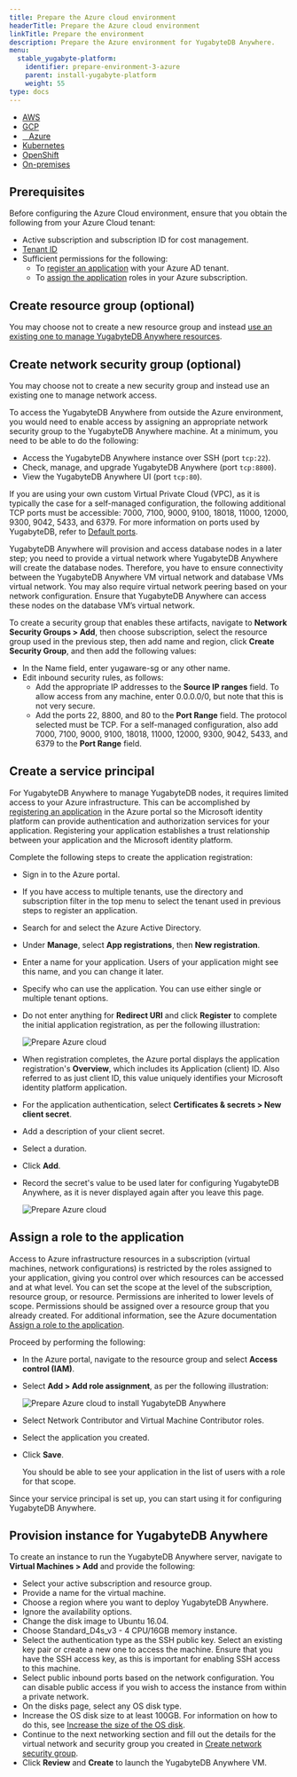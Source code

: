 ```yaml
---
title: Prepare the Azure cloud environment
headerTitle: Prepare the Azure cloud environment
linkTitle: Prepare the environment
description: Prepare the Azure environment for YugabyteDB Anywhere.
menu:
  stable_yugabyte-platform:
    identifier: prepare-environment-3-azure
    parent: install-yugabyte-platform
    weight: 55
type: docs
---
```


<ul class="nav nav-tabs-alt nav-tabs-yb">
  <li>
    <a href="../aws/" class="nav-link">
      <i class="fa-brands fa-aws" aria-hidden="true"></i>
      AWS
    </a>
  </li>

  <li>
    <a href="../gcp/" class="nav-link">
       <i class="fa-brands fa-google" aria-hidden="true"></i>
      GCP
    </a>
  </li>

  <li>
    <a href="../azure/" class="nav-link active">
      <i class="icon-azure" aria-hidden="true"></i>
      &nbsp;&nbsp; Azure
    </a>
  </li>

  <li>
    <a href="../kubernetes/" class="nav-link">
      <i class="fa-regular fa-dharmachakra" aria-hidden="true"></i>
      Kubernetes
    </a>
  </li>

<li>
    <a href="../openshift/" class="nav-link">
      <i class="fa-brands fa-redhat" aria-hidden="true"></i>
      OpenShift
    </a>
 </li>

  <li>
    <a href="../on-premises/" class="nav-link">
      <i class="fa-solid fa-building" aria-hidden="true"></i>
      On-premises
    </a>
  </li>

</ul>

## Prerequisites

Before configuring the Azure Cloud environment, ensure that you obtain the following from your Azure Cloud tenant:

* Active subscription and subscription ID for cost management.
* [Tenant ID](https://docs.microsoft.com/en-us/azure/active-directory/develop/howto-create-service-principal-portal#get-tenant-and-app-id-values-for-signing-in)
* Sufficient permissions for the following:
  * To [register an application](https://docs.microsoft.com/en-us/azure/active-directory/develop/howto-create-service-principal-portal#permissions-required-for-registering-an-app) with your Azure AD tenant.
  * To [assign the application](https://docs.microsoft.com/en-us/azure/active-directory/develop/howto-create-service-principal-portal#check-azure-subscription-permissions) roles in your Azure subscription.

## Create resource group (optional)

You may choose not to create a new resource group and instead [use an existing one to manage YugabyteDB Anywhere resources](
https://docs.microsoft.com/en-us/azure/azure-resource-manager/management/manage-resource-groups-portal#create-resource-groups).

## Create network security group (optional)

You may choose not to create a new security group and instead use an existing one to manage network access.

To access the YugabyteDB Anywhere from outside the Azure environment, you would need to enable access by assigning an appropriate network security group to the YugabyteDB Anywhere machine. At a minimum, you need to be able to do the following:

* Access the YugabyteDB Anywhere instance over SSH (port `tcp:22`).
* Check, manage, and upgrade YugabyteDB Anywhere (port `tcp:8800`).
* View the YugabyteDB Anywhere UI (port `tcp:80`).

If you are using your own custom Virtual Private Cloud (VPC), as it is typically the case for a self-managed configuration, the following additional TCP ports must be accessible: 7000, 7100, 9000, 9100, 18018, 11000, 12000, 9300, 9042, 5433, and 6379. For more information on ports used by YugabyteDB, refer to [Default ports](../../../../reference/configuration/default-ports).

YugabyteDB Anywhere will provision and access database nodes in a later step; you need to provide a virtual network where YugabyteDB Anywhere will create the database nodes. Therefore, you have to ensure connectivity between the YugabyteDB Anywhere VM virtual network and database VMs virtual network. You may also require virtual network peering based on your network configuration. Ensure that YugabyteDB Anywhere can access these nodes on the database VM’s virtual network.

To create a security group that enables these artifacts, navigate to **Network Security Groups > Add**, then choose subscription, select the resource group used in the previous step, then add name and region, click **Create Security Group**, and then add the following values:

* In the Name field, enter yugaware-sg or any other name.
* Edit inbound security rules, as follows:
  * Add the appropriate IP addresses to the **Source IP ranges** field. To allow access from any machine, enter 0.0.0.0/0, but note that this is not very secure.
  * Add the ports 22, 8800, and 80 to the **Port Range** field. The protocol selected must be TCP. For a self-managed configuration, also add 7000, 7100, 9000, 9100, 18018, 11000, 12000, 9300, 9042, 5433, and 6379 to the **Port Range** field.

## Create a service principal

For YugabyteDB Anywhere to manage YugabyteDB nodes, it requires limited access to your Azure infrastructure. This can be accomplished by [registering an application](https://docs.microsoft.com/en-us/azure/active-directory/develop/quickstart-register-app) in the Azure portal so the Microsoft identity platform can provide authentication and authorization services for your application. Registering your application establishes a trust relationship between your application and the Microsoft identity platform.

Complete the following steps to create the application registration:

* Sign in to the Azure portal.
* If you have access to multiple tenants, use the directory and subscription filter in the top menu to select the tenant used in previous steps to register an application.
* Search for and select the Azure Active Directory.
* Under **Manage**, select **App registrations**, then **New registration**.
* Enter a name for your application. Users of your application might see this name, and you can change it later.
* Specify who can use the application. You can use either single or multiple tenant options.
* Do not enter anything for **Redirect URI** and click **Register** to complete the initial application registration, as per the following illustration:

  ![Prepare Azure cloud](/images/yb-platform/install/azure/platform-azure-prepare-cloud-env-1.png)

* When registration completes, the Azure portal displays the application registration's **Overview**, which includes its Application (client) ID. Also referred to as just client ID, this value uniquely identifies your Microsoft identity platform application.
* For the application authentication, select **Certificates & secrets > New client secret**.
* Add a description of your client secret.
* Select a duration.
* Click **Add**.
* Record the secret's value to be used later for configuring YugabyteDB Anywhere, as it is never displayed again after you leave this page.

  ![Prepare Azure cloud](/images/yb-platform/install/azure/platform-azure-prepare-cloud-env-2.png)

## Assign a role to the application

Access to Azure infrastructure resources in a subscription (virtual machines, network configurations) is restricted by the roles assigned to your application, giving you control over which resources can be accessed and at what level. You can set the scope at the level of the subscription, resource group, or resource. Permissions are inherited to lower levels of scope. Permissions should be assigned over a resource group that you already created. For additional information, see the Azure documentation [Assign a role to the application](https://docs.microsoft.com/en-us/azure/active-directory/develop/howto-create-service-principal-portal#assign-a-role-to-the-application).

Proceed by performing the following:

* In the Azure portal, navigate to the resource group and select **Access control (IAM)**.
* Select **Add > Add role assignment**, as per the following illustration:

  ![Prepare Azure cloud to install YugabyteDB Anywhere](/images/yb-platform/install/azure/platform-azure-prepare-cloud-env-3.png)

* Select  Network Contributor and Virtual Machine Contributor roles.

* Select the application you created.

* Click **Save**.

  You should be able to see your application in the list of users with a role for that scope.

Since your service principal is set up, you can start using it for configuring YugabyteDB Anywhere.

## Provision instance for YugabyteDB Anywhere

To create an instance to run the YugabyteDB Anywhere server, navigate to **Virtual Machines > Add** and provide the following:

* Select your active subscription and resource group.
* Provide a name for the virtual machine.
* Choose a region where you want to deploy YugabyteDB Anywhere.
* Ignore the availability options.
* Change the disk image to Ubuntu 16.04.
* Choose Standard_D4s_v3 - 4 CPU/16GB memory instance.
* Select the authentication type as the SSH public key. Select an existing key pair or create a new one to access the machine. Ensure that you have the SSH access key, as this is important for enabling SSH access to this machine.
* Select public inbound ports based on the network configuration. You can disable public access if you wish to access the instance from within a private network.
* On the disks page, select any OS disk type.
* Increase the OS disk size to at least 100GB. For information on how to do this, see [Increase the size of the OS disk](https://learn.microsoft.com/en-us/azure/virtual-machines/linux/expand-disks?tabs=ubuntu#increase-the-size-of-the-os-disk).
* Continue to the next networking section and fill out the details for the virtual network and security group you created in [Create network security group](#create-network-security-group-(optional)).
* Click **Review** and **Create** to launch the YugabyteDB Anywhere VM.
